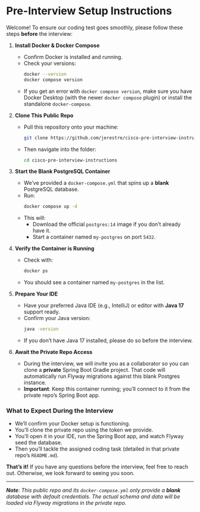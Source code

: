 # Pre-Interview Setup Instructions

Welcome! To ensure our coding test goes smoothly, please follow these steps **before** the interview:

1. **Install Docker & Docker Compose**

   - Confirm Docker is installed and running.
   - Check your versions:
     ```bash
     docker --version
     docker compose version
     ```
   - If you get an error with `docker compose version`, make sure you have Docker Desktop (with the newer `docker compose` plugin) or install the standalone `docker-compose`.

2. **Clone This Public Repo**

   - Pull this repository onto your machine:
     ```bash
     git clone https://github.com/jerestre/cisco-pre-interview-instructions.git
     ```
   - Then navigate into the folder:
     ```bash
     cd cisco-pre-interview-instructions
     ```

3. **Start the Blank PostgreSQL Container**

   - We’ve provided a `docker-compose.yml` that spins up a **blank** PostgreSQL database.
   - Run:
     ```bash
     docker compose up -d
     ```
   - This will:
     - Download the official `postgres:14` image if you don’t already have it.
     - Start a container named `my-postgres` on port `5432`.

4. **Verify the Container is Running**

   - Check with:
     ```bash
     docker ps
     ```
   - You should see a container named `my-postgres` in the list.

5. **Prepare Your IDE**

   - Have your preferred Java IDE (e.g., IntelliJ) or editor with **Java 17** support ready.
   - Confirm your Java version:
     ```bash
     java -version
     ```
   - If you don’t have Java 17 installed, please do so before the interview.

6. **Await the Private Repo Access**

   - During the interview, we will invite you as a collaborator so you can clone a **private** Spring Boot Gradle project. That code will automatically run Flyway migrations against this blank Postgres instance.
   - **Important**: Keep this container running; you’ll connect to it from the private repo’s Spring Boot app.

### What to Expect During the Interview

- We’ll confirm your Docker setup is functioning.
- You’ll clone the private repo using the token we provide.
- You’ll open it in your IDE, run the Spring Boot app, and watch Flyway seed the database.
- Then you’ll tackle the assigned coding task (detailed in that private repo’s `README.md`).

**That’s it!** If you have any questions before the interview, feel free to reach out. Otherwise, we look forward to seeing you soon.

---

_**Note**: This public repo and its `docker-compose.yml` only provide a **blank** database with default credentials. The actual schema and data will be loaded via Flyway migrations in the private repo._
